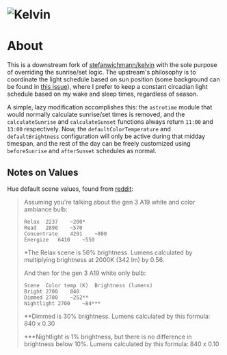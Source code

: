 # ![Kelvin](https://user-images.githubusercontent.com/512174/37403613-b56e883a-278f-11e8-848c-5366515e920d.png)

# About
This is a downstream fork of [stefanwichmann/kelvin](https://github.com/stefanwichmann/kelvin/) with the sole purpose of overriding the sunrise/set logic. The upstream's philosophy is to coordinate the light schedule based on sun position (some background can be found in [this issue](https://github.com/stefanwichmann/kelvin/issues/44)), where I prefer to keep a constant circadian light schedule based on my wake and sleep times, regardless of season.

A simple, lazy modification accomplishes this: the `astrotime` module that would normally calculate sunrise/set times is removed, and the `calculateSunrise` and `calculateSunset` functions always return `11:00` and `13:00` respectively. Now, the `defaultColorTemperature` and `defaultBrightness` configuration will only be active during that midday timespan, and the rest of the day can be freely customized using `beforeSunrise` and `afterSunset` schedules as normal.

## Notes on Values
Hue default scene values, found from [reddit](https://www.reddit.com/r/Hue/comments/asx5dl/color_temperature_brightness_level_of_philips_hue/):

>Assuming you're talking about the gen 3 A19 white and color ambiance bulb:
>
>```Scene	Color temp (K)	Brightness (lumens)
>Relax	2237	~200*
>Read	2890	~570
>Concentrate	4291	~800
>Energize	6410	~550
>```
>*The Relax scene is 56% brightness. Lumens calculated by multiplying brightness at 2000K (342 lm) by 0.56.
>
>And then for the gen 3 A19 white only bulb:
>```
>Scene	Color temp (K)	Brightness (lumens)
>Bright	2700	840
>Dimmed	2700	~252**
>Nightlight	2700	~84***
>```
>**Dimmed is 30% brightness. Lumens calculated by this formula: 840 x 0.30
>
>***Nightlight is 1% brightness, but there is no difference in brightness below 10%. Lumens calculated by this formula: 840 x 0.10
